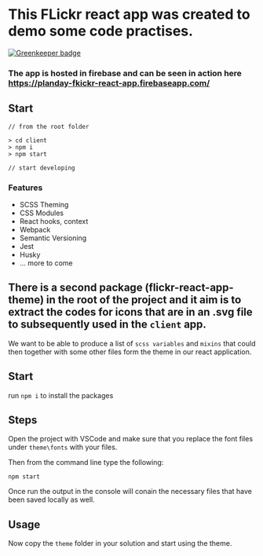 # This FLickr react app was created to demo some code practises. 

[![Greenkeeper badge](https://badges.greenkeeper.io/IcodeNet/planday-flickr-app.svg)](https://greenkeeper.io/)

### The app is hosted in firebase and can be seen in action here https://planday-fkickr-react-app.firebaseapp.com/

## Start
 ```
 // from the root folder

 > cd client 
 > npm i
 > npm start

 // start developing
 
 ```

### Features
- SCSS Theming
- CSS Modules
- React hooks, context
- Webpack
- Semantic Versioning
- Jest
- Husky
- ... more to come


## There is a second package (flickr-react-app-theme) in the root of the project and it aim is to extract the codes for icons that are in an .svg file to subsequently used in the `client` app.

We want to be able to produce a list of `scss variables` and `mixins` that could then together with some other files form the theme in our react application.

## Start

run `npm i` to install the packages


## Steps

Open the project with VSCode and make sure that you replace the font files under `theme\fonts` with your files.

Then from the command line type the following:

`npm start`

Once run the output in the console will conain the necessary files that have been saved locally as well.

## Usage 

Now copy the `theme` folder in your solution and start using the theme.
